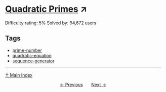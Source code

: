 # [Quadratic Primes](https://projecteuler.net/problem=27) ↗️

Difficulty rating: 5%
Solved by: 94,672 users
## Tags

- [prime-number](../tags/prime-number.md)
- [quadratic-equation](../tags/quadratic-equation.md)
- [sequence-generator](../tags/sequence-generator.md)



---

[↑ Main Index](../README.md)


<div align=center><a href='26.md'>← Previous</a> &nbsp;&nbsp; &nbsp;&nbsp;  <a href='28.md'>Next →</a></div>
